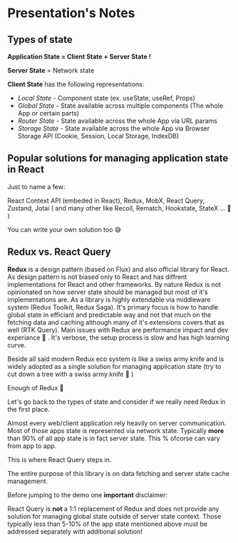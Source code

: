 # Presentation's Notes

## Types of state

**Application State = Client State + Server State !**

**Server State** = Network state

**Client State** has the following representations:

- *Local State* - Component state (ex. useState, useRef, Props)
- *Global State* - State available across multiple components (The whole App or certain parts)
- *Router State* - State available across the whole App via URL params
- *Storage State* - State available across the whole App via Browser Storage API (Cookie, Session, Local Storage, IndexDB)

## Popular solutions for managing application state in React

Just to name a few:

React Context API (embeded in React), Redux, MobX, React Query, Zustand, Jotai ( and many other like Recoil, Rematch, Hookstate, StateX ... 🤯 ) 

You can write your own solution too 😅

## Redux vs. React Query

**Redux** is a design pattern (based on Flux) and also official library for React. As design pattern is not  biased only to React and has diffrent implementations for React and other frameworks. By nature Redux is not opinionated on how server state should be managed but most of it's implementations are. As a library is highly extendable via middleware system (Redux Toolkit, Redux Saga). It's primary focus is how to handle global state in efficiant and predictable way and not that much on the fetching data and caching although many of it's extensions covers that as well (RTK Query). Main issues with Redux are performance impact and dev experiance 🥲 . It's verbose, the setup process is slow and has high learning curve.

Beside all said modern Redux eco system is like a swiss army knife and is widely adopted as a single solution for managing application state (try to cut down a tree with a swiss army knife 🤠 )

Enough of Redux 🤕

Let's go back to the types of state and consider if we really need Redux in the first place. 

Almost every web/client application rely heavily on server communication. Most of those apps state is represented via network state. Typically **more** than 90% of all app state is in fact server state. This % ofcorse can vary from app to app.

This is where React Query steps in.

The entire purpose of this library is on data fetching and server state cache management.

Before jumping to the demo one **important** disclaimer:

React Query is **not** a 1:1 replacement of Redux and does not provide any solution for managing global state outside of server state context. Those typically less than 5-10% of the app state mentioned above must be addressed separately with additional solution!
